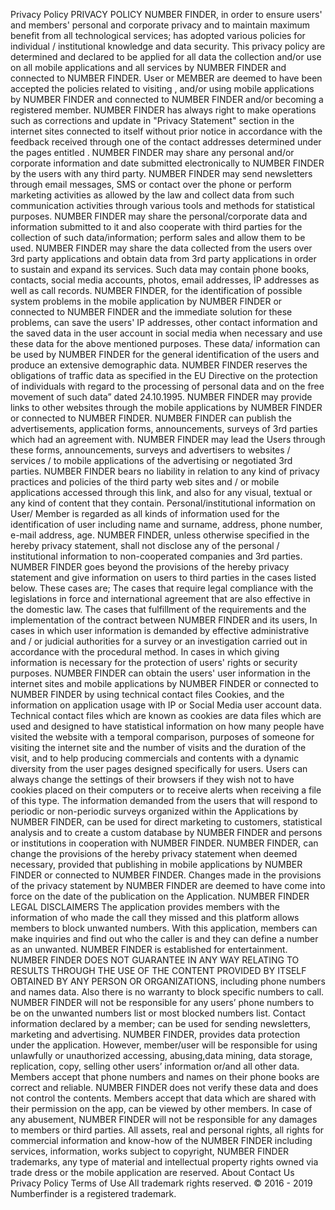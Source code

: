 Privacy Policy
PRIVACY POLICY
NUMBER FINDER, in order to ensure users' and members' personal and corporate privacy and to maintain maximum benefit from all technological services; has adopted various policies for individual / institutional knowledge and data security. This privacy policy are determined and declared to be applied for all data the collection and/or use on all mobile applications and all services by NUMBER FINDER and connected to NUMBER FINDER.
User or MEMBER are deemed to have been accepted the policies related to visiting , and/or using mobile applications by NUMBER FINDER and connected to NUMBER FINDER and/or becoming a registered member. NUMBER FINDER has always right to make operations such as corrections and update in "Privacy Statement" section in the internet sites connected to itself without prior notice in accordance with the feedback received through one of the contact addresses determined under the pages entitled .
NUMBER FINDER may share any personal and/or corporate information and date submitted electronically to NUMBER FINDER by the users with any third party. NUMBER FINDER may send newsletters through email messages, SMS or contact over the phone or perform marketing activities as allowed by the law and collect data from such communication activities through various tools and methods for statistical purposes. NUMBER FINDER may share the personal/corporate data and information submitted to it and also cooperate with third parties for the collection of such data/information; perform sales and allow them to be used. NUMBER FINDER may share the data collected from the users over 3rd party applications and obtain data from 3rd party applications in order to sustain and expand its services. Such data may contain phone books, contacts, social media accounts, photos, email addresses, İP addresses as well as call records.
NUMBER FINDER, for the identification of possible system problems in the mobile application by NUMBER FINDER or connected to NUMBER FINDER and the immediate solution for these problems, can save the users' IP addresses, other contact information and the saved data in the user account in social media when necessary and use these data for the above mentioned purposes. These data/ information can be used by NUMBER FINDER for the general identification of the users and produce an extensive demographic data. NUMBER FINDER reserves the obligations of traffic data as specified in the EU Directive on the protection of individuals with regard to the processing of personal data and on the free movement of such data” dated 24.10.1995.
NUMBER FINDER may provide links to other websites through the mobile applications by NUMBER FINDER or connected to NUMBER FINDER. NUMBER FINDER can publish the advertisements, application forms, announcements, surveys of 3rd parties which had an agreement with. NUMBER FINDER may lead the Users through these forms, announcements, surveys and advertisers to websites / services / to mobile applications of the advertising or negotiated 3rd parties. NUMBER FINDER bears no liability in relation to any kind of privacy practices and policies of the third party web sites and / or mobile applications accessed through this link, and also for any visual, textual or any kind of content that they contain.
Personal/institutional information on User/ Member is regarded as all kinds of information used for the identification of user including name and surname, address, phone number, e-mail address, age. NUMBER FINDER, unless otherwise specified in the hereby privacy statement, shall not disclose any of the personal / institutional information to non-cooperated companies and 3rd parties. NUMBER FINDER goes beyond the provisions of the hereby privacy statement and give information on users to third parties in the cases listed below. These cases are;
The cases that require legal compliance with the legislations in force and international agreement that are also effective in the domestic law.
The cases that fulfillment of the requirements and the implementation of the contract between NUMBER FINDER and its users,
In cases in which user information is demanded by effective administrative and / or judicial authorities for a survey or an investigation carried out in accordance with the procedural method.
In cases in which giving information is necessary for the protection of users' rights or security purposes.
NUMBER FINDER can obtain the users' user information in the internet sites and mobile applications by NUMBER FINDER or connected to NUMBER FINDER by using technical contact files Cookies, and the information on application usage with IP or Social Media user account data. Technical contact files which are known as cookies are data files which are used and designed to have statistical information on how many people have visited the website with a temporal comparison, purposes of someone for visiting the internet site and the number of visits and the duration of the visit, and to help producing commercials and contents with a dynamic diversity from the user pages designed specifically for users. Users can always change the settings of their browsers if they wish not to have cookies placed on their computers or to receive alerts when receiving a file of this type.
The information demanded from the users that will respond to periodic or non-periodic surveys organized within the Applications by NUMBER FINDER, can be used for direct marketing to customers, statistical analysis and to create a custom database by NUMBER FINDER and persons or institutions in cooperation with NUMBER FINDER.
NUMBER FINDER, can change the provisions of the hereby privacy statement when deemed necessary, provided that publishing in mobile applications by NUMBER FINDER or connected to NUMBER FINDER. Changes made in the provisions of the privacy statement by NUMBER FINDER are deemed to have come into force on the date of the publication on the Application.
 NUMBER FINDER LEGAL DISCLAIMERS
The application provides members with the information of who made the call they missed and this platform allows members to block unwanted numbers. With this application, members can make inquiries and find out who the caller is and they can define a number as an unwanted.
NUMBER FINDER is established for entertainment. NUMBER FINDER DOES NOT GUARANTEE IN ANY WAY RELATING TO RESULTS THROUGH THE USE OF THE CONTENT PROVIDED BY ITSELF OBTAINED BY ANY PERSON OR ORGANIZATIONS, including phone numbers and names data. Also there is no warranty to block specific numbers to call.
NUMBER FINDER will not be responsible for any users’ phone numbers to be on the unwanted numbers list or most blocked numbers list.
Contact information declared by a member; can be used for sending newsletters, marketing and advertising.
NUMBER FINDER, provides data protection under the application. However, member/user will be responsible for using unlawfully or unauthorized accessing, abusing,data mining, data storage, replication, copy, selling other users’ information or/and all other data.
Members accept that phone numbers and names on their phone books are correct and reliable. NUMBER FINDER does not verify these data and does not control the contents. Members accept that data which are shared with their permission on the app, can be viewed by other members. In case of any abusement, NUMBER FINDER will not be responsible for any damages to members or third parties.
All assets, real and personal rights, all rights for commercial information and know-how of the NUMBER FINDER including services, information, works subject to copyright, NUMBER FINDER trademarks, any type of material and intellectual property rights owned via trade dress or the mobile application are reserved.
About Contact Us Privacy Policy Terms of Use
All trademark rights reserved. © 2016 - 2019 Numberfinder is a registered trademark.